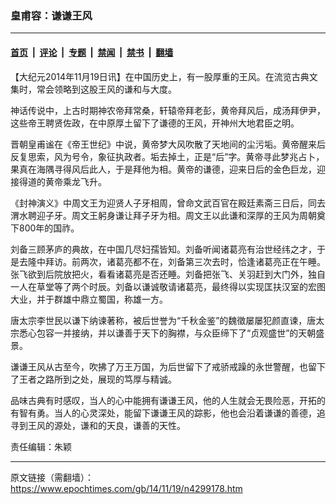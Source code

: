 ### 皇甫容：谦谦王风

---

#### [首页](../../../..?n4299178) &nbsp;|&nbsp; [评论](../../../../../epoch-comment?n4299178) &nbsp;|&nbsp; [专题](../../../../../epoch-special?n4299178) &nbsp;|&nbsp; [禁闻](../../../../../epoch-news?n4299178) &nbsp;|&nbsp; [禁书](../../../../../books?n4299178) &nbsp;|&nbsp; [翻墙](https://github.com/gfw-breaker/nogfw/blob/master/README.md?n4299178)


<div class="post_content" id="artbody" itemprop="articleBody">
 <!-- article content begin -->
 <p>
  【大纪元2014年11月19日讯】在中国历史上，有一股厚重的王风。在流览古典文集时，常会领略到这股王风的谦和与大度。
 </p>
 <p>
  神话传说中，上古时期神农帝拜常桑，轩辕帝拜老彭，黄帝拜风后，成汤拜伊尹，这些帝王聘贤佐政，在中原厚土留下了谦德的王风，开神州大地君臣之明。
 </p>
 <p>
  晋朝皇甫谧在《帝王世纪》中说，黄帝梦大风吹散了天地间的尘污垢。黄帝醒来后反复思索，风为号令，象征执政者。垢去掉土，正是“后”字。黄帝寻此梦兆占卜，果真在海隅寻得风后此人，于是拜他为相。黄帝的谦德，迎来日后的金色巨龙，迎接得道的黄帝乘龙飞升。
 </p>
 <p>
  《封神演义》中周文王为迎贤人子牙相周，曾命文武百官在殿廷素斋三日后，同去渭水聘迎子牙。周文王躬身谦让拜子牙为相。周文王以此谦和深厚的王风为周朝奠下800年的国祚。
 </p>
 <p>
  刘备三顾茅庐的典故，在中国几尽妇孺皆知。刘备听闻诸葛亮有治世经纬之才，于是去隆中拜访。前两次，诸葛亮都不在，刘备第三次去时，恰逢诸葛亮正在午睡。张飞欲到后院放把火，看看诸葛亮是否还睡。刘备把张飞、关羽赶到大门外，独自一人在草堂等了两个时辰。刘备以谦诚敬请诸葛亮，最终得以实现匡扶汉室的宏图大业，并于群雄中鼎立蜀国，称雄一方。
 </p>
 <p>
  唐太宗李世民以谦下纳谏著称，被后世誉为“千秋金鉴”的魏徵屡屡犯颜直谏，唐太宗悉心包容一并接纳，并以谦善于天下的胸襟，与众臣缔下了“贞观盛世”的天朝盛景。
 </p>
 <p>
  谦谦王风从古至今，吹拂了万王万国，为后世留下了戒骄戒躁的永世警醒，也留下了王者之路所到之处，展现的笃厚与精诚。
 </p>
 <p>
  品味古典有时感叹，当人的心中能拥有谦谦王风，他的人生就会无畏险恶，开拓的有智有勇。当人的心灵深处，能留下谦谦王风的踪影，他也会沿着谦谦的善德，追寻到王风的源处，谦和的天良，谦善的天性。
 </p>
 <p>
  责任编辑：朱颖
 </p>
 <!-- article content end -->
 <div id="below_article_ad">
 </div>
</div>


---

原文链接（需翻墙）：https://www.epochtimes.com/gb/14/11/19/n4299178.htm